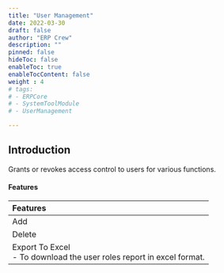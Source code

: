 ```yaml
---
title: "User Management"
date: 2022-03-30
draft: false
author: "ERP Crew"
description: ""
pinned: false
hideToc: false
enableToc: true
enableTocContent: false
weight : 4
# tags: 
# - ERPCore 
# - SystemToolModule
# - UserManagement

---
```


## Introduction

Grants or revokes access control to users for various functions.


####  Features

|Features|   
  |:------|
  | Add
  | Delete
  | Export To Excel <br> - To download the user roles report in excel format.   